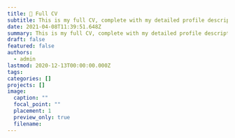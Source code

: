 ```yaml
---
title: 📌 Full CV
subtitle: This is my full CV, complete with my detailed profile description, all my working experiences, exam grades, hobbies, attended courses, seminars and certificates.
date: 2021-04-08T11:39:51.648Z
summary: This is my full CV, complete with my detailed profile description, all my working experiences, exam grades, hobbies, attended courses, seminars and certificates.
draft: false
featured: false
authors:
  - admin
lastmod: 2020-12-13T00:00:00.000Z
tags:
categories: []
projects: []
image:
  caption: ""
  focal_point: ""
  placement: 1
  preview_only: true
  filename: 
---
```







